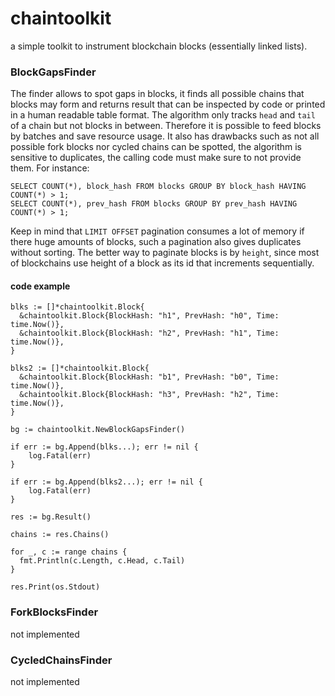 # chaintoolkit

a simple toolkit to instrument blockchain blocks (essentially linked lists).

### BlockGapsFinder
The finder allows to spot gaps in blocks, it finds all possible chains that blocks may form and returns result that can be inspected by code or printed in a human readable table format. The algorithm only tracks
`head` and `tail` of a chain but not blocks in between. Therefore it is possible to feed blocks by batches and save resource usage. It also has drawbacks such as not all possible fork blocks nor cycled chains can be spotted, the algorithm is sensitive to duplicates, the calling code must make sure to not provide them. For instance:
```
SELECT COUNT(*), block_hash FROM blocks GROUP BY block_hash HAVING COUNT(*) > 1;
SELECT COUNT(*), prev_hash FROM blocks GROUP BY prev_hash HAVING COUNT(*) > 1;
```
Keep in mind that `LIMIT OFFSET` pagination consumes a lot of memory if there huge amounts of blocks, such a pagination also gives duplicates without sorting. The better way to paginate blocks is by `height`, since most of blockchains use height of a block as its id that increments sequentially.
#### code example
```golang
blks := []*chaintoolkit.Block{
  &chaintoolkit.Block{BlockHash: "h1", PrevHash: "h0", Time: time.Now()},
  &chaintoolkit.Block{BlockHash: "h2", PrevHash: "h1", Time: time.Now()},
}

blks2 := []*chaintoolkit.Block{
  &chaintoolkit.Block{BlockHash: "b1", PrevHash: "b0", Time: time.Now()},
  &chaintoolkit.Block{BlockHash: "h3", PrevHash: "h2", Time: time.Now()},
}

bg := chaintoolkit.NewBlockGapsFinder()

if err := bg.Append(blks...); err != nil {
	log.Fatal(err)
}

if err := bg.Append(blks2...); err != nil {
	log.Fatal(err)
}

res := bg.Result()

chains := res.Chains()

for _, c := range chains {
  fmt.Println(c.Length, c.Head, c.Tail)
}

res.Print(os.Stdout)
```

### ForkBlocksFinder
not implemented


### CycledChainsFinder
not implemented

